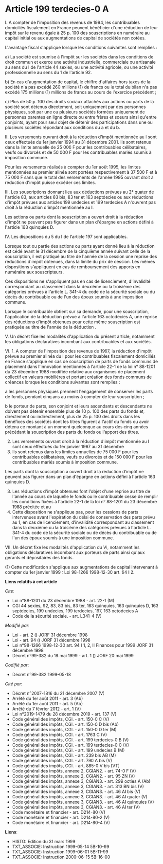 # Article 199 terdecies-0 A

I. A compter de l'imposition des revenus de 1994, les contribuables domiciliés fiscalement en France peuvent bénéficier d'une
réduction de leur impôt sur le revenu égale à 25 p. 100 des souscriptions en numéraire au capital initial ou aux
augmentations de capital de sociétés non cotées.

L'avantage fiscal s'applique lorsque les conditions suivantes sont remplies :

a) La société est soumise à l'impôt sur les sociétés dans les conditions de droit commun et exerce une activité industrielle,
commerciale ou artisanale au sens du I de l'article 44 sexies, ou une activité agricole, ou une activité professionnelle au
sens du 1 de l'article 92.

b) En cas d'augmentation de capital, le chiffre d'affaires hors taxes de la société n'a pas excédé 260 millions (1) de francs
ou le total du bilan n'a pas excédé 175 millions (1) millions de francs au cours de l'exercice précédent ;

c) Plus de 50 p. 100 des droits sociaux attachés aux actions ou parts de la société sont détenus directement, soit uniquement
par des personnes physiques, soit par une ou plusieurs sociétés formées uniquement de personnes parentes en ligne directe ou
entre frères et soeurs ainsi qu'entre conjoints, ayant pour seul objet de détenir des participations dans une ou plusieurs
sociétés répondant aux conditions du a et du b.

II. Les versements ouvrant droit à la réduction d'impôt mentionnée au I sont ceux effectués du 1er janvier 1994 au 31
décembre 2001. Ils sont retenus dans la limite annuelle de 25 000 F pour les contribuables célibataires, veufs ou divorcés et
de 50 000 F pour les contribuables mariés soumis à imposition commune.

Pour les versements réalisés à compter du 1er août 1995, les limites mentionnées au premier alinéa sont portées
respectivement à 37 500 F et à 75 000 F sans que le total des versements de l'année 1995 ouvrant droit à réduction d'impôt
puisse excéder ces limites.

III. Les souscriptions donnant lieu aux déductions prévues au 2° quater de l'article 83, aux articles 83 bis, 83 ter et 163
septdecies ou aux réductions d'impôt prévues aux articles 199 undecies et 199 terdecies A n'ouvrent pas droit à la réduction
d'impôt mentionnée au I.

Les actions ou parts dont la souscription a ouvert droit à la réduction d'impôt ne peuvent pas figurer dans un plan d'épargne
en actions défini à l'article 163 quinquies D.

IV. Les dispositions du 5 du I de l'article 197 sont applicables.

Lorsque tout ou partie des actions ou parts ayant donné lieu à la réduction est cédé avant le 31 décembre de la cinquième
année suivant celle de la souscription, il est pratiqué au titre de l'année de la cession une reprise des réductions d'impôt
obtenues, dans la limite du prix de cession. Les mêmes dispositions s'appliquent en cas de remboursement des apports en
numéraire aux souscripteurs.

Ces dispositions ne s'appliquent pas en cas de licenciement, d'invalidité correspondant au classement dans la deuxième ou la
troisième des catégories prévues à l'article L. 341-4 du code de la sécurité sociale ou du décès du contribuable ou de l'un
des époux soumis à une imposition commune.

Lorsque le contribuable obtient sur sa demande, pour une souscription, l'application de la déduction prévue à l'article 163
octodecies A, une reprise des réductions d'impôt obtenues pour cette même souscription est pratiquée au titre de l'année de
la déduction .

V. Un décret fixe les modalités d'application du présent article, notamment les obligations déclaratives incombant aux
contribuables et aux sociétés.

VI. 1. A compter de l'imposition des revenus de 1997, la réduction d'impôt prévue au premier alinéa du I pour les
contribuables fiscalement domiciliés en France s'applique en cas de souscription de parts de fonds communs de placement dans
l'innovation mentionnés à l'article 22-1 de la loi n° 88-1201 du 23 décembre 1988 modifiée relative aux organismes de
placement collectif en valeurs mobilières et portant création des fonds communs de créances lorsque les conditions suivantes
sont remplies :

a les personnes physiques prennent l'engagement de conserver les parts de fonds, pendant cinq ans au moins à compter de leur
souscription ;

b le porteur de parts, son conjoint et leurs ascendants et descendants ne doivent pas détenir ensemble plus de 10 p. 100 des
parts du fonds et, directement ou indirectement, plus de 25 p. 100 des droits dans les bénéfices des sociétés dont les titres
figurent à l'actif du fonds ou avoir détenu ce montant à un moment quelconque au cours des cinq années précédant la
souscription des parts du fonds ou l'apport des titres.

2. Les versements ouvrant droit à la réduction d'impôt mentionnée au I sont ceux effectués du 1er janvier 1997 au 31 décembre
2001. Ils sont retenus dans les limites annuelles de 75 000 F pour les contribuables célibataires, veufs ou divorcés et de
150 000 F pour les contribuables mariés soumis à imposition commune.

Les parts dont la souscription a ouvert droit à la réduction d'impôt ne peuvent pas figurer dans un plan d'épargne en actions
défini à l'article 163 quinquies D.

3. Les réductions d'impôt obtenues font l'objet d'une reprise au titre de l'année au cours de laquelle le fonds ou le
contribuable cesse de remplir les conditions fixées à l'article 22-1 de la loi n° 88-1201 du 23 décembre 1988 précitée et au
1. Cette disposition ne s'applique pas, pour les cessions de parts intervenues avant l'expiration du délai de conservation
des parts prévu au 1, en cas de licenciement, d'invalidité correspondant au classement dans la deuxième ou la troisième des
catégories prévues à l'article L. 341-4 du code de la sécurité sociale ou de décès du contribuable ou de l'un des époux
soumis à une imposition commune.

VII. Un décret fixe les modalités d'application du VI, notamment les obligations déclaratives incombant aux porteurs de parts
ainsi qu'aux gérants et dépositaires des fonds.

(1) Cette modification s'applique aux augmentations de capital intervenant à compter du 1er janvier 1999 : Loi 98-1266
1998-12-30 art. 94 I 2.

**Liens relatifs à cet article**

_Cite_:

  - Loi n°88-1201 du 23 décembre 1988 - art. 22-1 (M)
  - CGI 44 sexies, 92, 83, 83 bis, 83 ter, 163 quinquies, 163 quinquies D, 163 septdecies, 199 undecies, 199 terdecies, 197, 163 octodecies A
  - Code de la sécurité sociale. - art. L341-4 (V)

_Modifié par_:

  - Loi - art. 2 () JORF 31 décembre 1998
  - Loi - art. 94 () JORF 31 décembre 1998
  - Loi n°98-1266 1998-12-30 art. 94 I 1, 2, II Finances pour 1999 JORF 31 décembre 1998
  - Décret n°99-382 du 18 mai 1999 - art. 1 () JORF 20 mai 1999

_Codifié par_:

  - Décret n°99-382 1999-05-18

_Cité par_:

  - Décret n°2007-1816 du 21 décembre 2007 (V)
  - Arrêté du 1er août 2011 - art. 3 (Ab)
  - Arrêté du 1er août 2011 - art. 5 (Ab)
  - Arrêté du 7 février 2012 - art. 1 (V)
  - Loi n°2019-1479 du 28 décembre 2019 - art. 137 (V)
  - Code général des impôts, CGI. - art. 150-0 C (V)
  - Code général des impôts, CGI. - art. 150-0 D bis (Ab)
  - Code général des impôts, CGI. - art. 150-0 D ter (M)
  - Code général des impôts, CGI. - art. 1763 C (V)
  - Code général des impôts, CGI. - art. 199 terdecies-0 B (V)
  - Code général des impôts, CGI. - art. 199 terdecies-0 C (V)
  - Code général des impôts, CGI. - art. 199 undecies B (M)
  - Code général des impôts, CGI. - art. 239 bis AB (M)
  - Code général des impôts, CGI. - art. 790 A bis (V)
  - Code général des impôts, CGI. - art. 885-0 V bis (VT)
  - Code général des impôts, annexe 2, CGIAN2. - art. 74-0 F (V)
  - Code général des impôts, annexe 2, CGIAN2. - art. 95 ZN (V)
  - Code général des impôts, annexe 3, CGIAN3. - art. 299 octies A (Ab)
  - Code général des impôts, annexe 3, CGIAN3. - art. 313 BN bis (V)
  - Code général des impôts, annexe 3, CGIAN3. - art. 46 AI bis (V)
  - Code général des impôts, annexe 3, CGIAN3. - art. 46 AI quater (V)
  - Code général des impôts, annexe 3, CGIAN3. - art. 46 AI quinquies (V)
  - Code général des impôts, annexe 3, CGIAN3. - art. 46 AI ter (V)
  - Code monétaire et financier - art. D214-80 (V)
  - Code monétaire et financier - art. D214-80-2 (V)
  - Code monétaire et financier - art. D214-80-4 (V)

**Liens**:

  - HISTO: Edition du 31 mars 1999
  - TXT_ASSOCIE: Instruction 1999-05-14 5B-10-99
  - TXT_ASSOCIE: Instruction 1999-06-01 5B-11-99
  - TXT_ASSOCIE: Instruction 2000-06-15 5B-16-00

